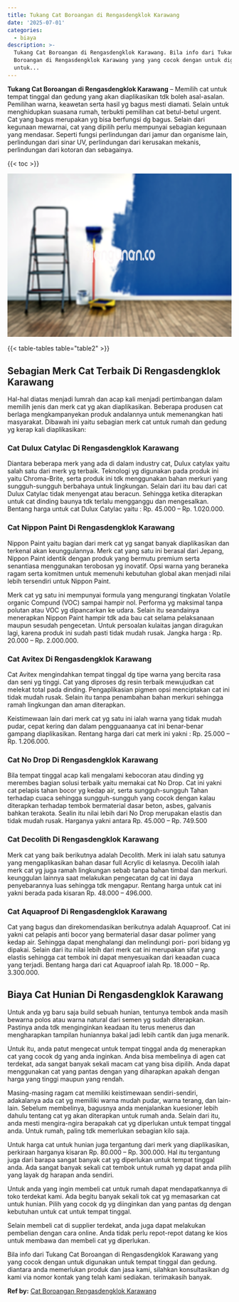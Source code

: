 ```yaml
---
title: Tukang Cat Boroangan di Rengasdengklok Karawang
date: '2025-07-01'
categories:
  - biaya
description: >-
  Tukang Cat Boroangan di Rengasdengklok Karawang. Bila info dari Tukang Cat
  Boroangan di Rengasdengklok Karawang yang yang cocok dengan untuk digunakan
  untuk...
---
```


**Tukang Cat Boroangan di Rengasdengklok Karawang** – Memilih cat untuk tempat tinggal dan gedung yang akan diaplikasikan tdk boleh asal-asalan. Pemilihan warna, keawetan serta hasil yg bagus mesti diamati. Selain untuk menghidupkan suasana rumah, terbukti pemilihan cat betul-betul urgent. Cat yang bagus merupakan yg bisa berfungsi dg bagus. Selain dari kegunaan mewarnai, cat yang dipilih perlu mempunyai sebagian kegunaan yang mendasar. Seperti fungsi perlindungan dari jamur dan organisme lain, perlindungan dari sinar UV, perlindungan dari kerusakan mekanis, perlindungan dari kotoran dan sebagainya.

{{< toc >}}

![Tukang Cat Boroangan di Rengasdengklok Karawang](/images/jasa-cat-murah11.png)

{{< table-tables table="table2" >}}

## Sebagian Merk Cat Terbaik Di Rengasdengklok Karawang

Hal-hal diatas menjadi lumrah dan acap kali menjadi pertimbangan dalam memilih jenis dan merk cat yg akan diaplikasikan. Beberapa produsen cat berlaga mengkampanyekan produk andalannya untuk memenangkan hati masyarakat. Dibawah ini yaitu sebagian merk cat untuk rumah dan gedung yg kerap kali diaplikasikan:

### Cat Dulux Catylac Di Rengasdengklok Karawang

Diantara beberapa merk yang ada di dalam industry cat, Dulux catylax yaitu salah satu dari merk yg terbaik. Teknologi yg digunakan pada produk ini yaitu Chroma-Brite, serta produk ini tdk menggunakan bahan merkuri yang sungguh-sungguh berbahaya untuk lingkungan. Selain dari itu bau dari cat Dulux Catylac tidak menyengat atau beracun. Sehingga ketika diterapkan untuk cat dinding baunya tdk terlalu mengganggu dan mengesalkan. Bentang harga untuk cat Dulux Catylac yaitu : Rp. 45.000 – Rp. 1.020.000.

### Cat Nippon Paint Di Rengasdengklok Karawang

Nippon Paint yaitu bagian dari merk cat yg sangat banyak diaplikasikan dan terkenal akan keunggulannya. Merk cat yang satu ini berasal dari Jepang, Nippon Paint identik dengan produk yang bermutu premium serta senantiasa menggunakan terobosan yg inovatif. Opsi warna yang beraneka ragam serta komitmen untuk memenuhi kebutuhan global akan menjadi nilai lebih tersendiri untuk Nippon Paint.

Merk cat yg satu ini mempunyai formula yang mengurangi tingkatan Volatile organic Compund (VOC) sampai hampir nol. Performa yg maksimal tanpa polutan atau VOC yg dipancarkan ke udara. Selain itu seandainya menerapkan Nippon Paint hampir tdk ada bau cat selama pelaksanaan maupun sesudah pengecetan. Untuk persoalan kulaitas jangan diragukan lagi, karena produk ini sudah pasti tidak mudah rusak. Jangka harga : Rp. 20.000 – Rp. 2.000.000.

### Cat Avitex Di Rengasdengklok Karawang

Cat Avitex mengindahkan tempat tinggal dg tipe warna yang bercita rasa dan seni yg tinggi. Cat yang diproses dg resin terbaik mewujudkan cat melekat total pada dinding. Pengaplikasian pigmen opsi menciptakan cat ini tidak mudah rusak. Selain itu tanpa penambahan bahan merkuri sehingga ramah lingkungan dan aman diterapkan.

Keistimewaan lain dari merk cat yg satu ini ialah warna yang tidak mudah pudar, cepat kering dan dalam pengguanaanya cat ini benar-benar gampang diaplikasikan. Rentang harga dari cat merk ini yakni : Rp. 25.000 – Rp. 1.206.000.

### Cat No Drop Di Rengasdengklok Karawang

Bila tempat tinggal acap kali mengalami kebocoran atau dinding yg merembes bagian solusi terbaik yaitu memakai cat No Drop. Cat ini yakni cat pelapis tahan bocor yg kedap air, serta sungguh-sungguh Tahan terhadap cuaca sehingga sungguh-sungguh yang cocok dengan kalau diterapkan terhadap tembok bermaterial dasar beton, asbes, galvanis bahkan terakota. Sealin itu nilai lebih dari No Drop merupakan elastis dan tidak mudah rusak. Harganya yakni antara Rp. 45.000 – Rp. 749.500

### Cat Decolith Di Rengasdengklok Karawang

Merk cat yang baik berikutnya adalah Decolith. Merk ini ialah satu satunya yang mengaplikasikan bahan dasar full Acrylic di kelasnya. Decolih ialah merk cat yg juga ramah lingkungan sebab tanpa bahan timbal dan merkuri. keunggulan lainnya saat melakukan pengecatan dg cat ini daya penyebarannya luas sehingga tdk mengapur. Rentang harga untuk cat ini yakni berada pada kisaran Rp. 48.000 – 496.000.

### Cat Aquaproof Di Rengasdengklok Karawang

Cat yang bagus dan direkomendasikan berikutnya adalah Aquaproof. Cat ini yakni cat pelapis anti bocor yang bermaterial dasar dasar polimer yang kedap air. Sehingga dapat menghalangi dan melindungi pori- pori bidang yg dipakai. Selain dari itu nilai lebih dari merk cat ini merupakan sifat yang elastis sehingga cat tembok ini dapat menyesuaikan dari keaadan cuaca yang terjadi. Bentang harga dari cat Aquaproof ialah Rp. 18.000 – Rp. 3.300.000.

## Biaya Cat Hunian Di Rengasdengklok Karawang

Untuk anda yg baru saja build sebuah hunian, tentunya tembok anda masih bewarna polos atau warna natural dari semen yg sudah diterapkan. Pastinya anda tdk menginginkan keadaan itu terus menerus dan mengharapkan tampilan huniannya bakal jadi lebih cantik dan juga menarik.

Untuk itu, anda patut mengecat untuk tempat tinggal anda dg menerapkan cat yang cocok dg yang anda inginkan. Anda bisa membelinya di agen cat terdekat, ada sangat banyak sekali macam cat yang bisa dipilih. Anda dapat menggunakan cat yang pantas dengan yang diharapkan apakah dengan harga yang tinggi maupun yang rendah.

Masing-masing ragam cat memiliki keistimewaan sendiri-sendiri, adakalanya ada cat yg memiliki warna mudah pudar, warna terang, dan lain-lain. Sebelum membelinya, bagusnya anda menjalankan kuesioner lebih dahulu tentang cat yg akan diterapkan untuk rumah anda. Selain dari itu, anda mesti mengira-ngira berapakah cat yg diperlukan untuk tempat tinggal anda. Untuk rumah, paling tdk memerlukan sebagian kilo saja.

Untuk harga cat untuk hunian juga tergantung dari merk yang diaplikasikan, perkiraan harganya kisaran Rp. 80.000 – Rp. 300.000. Hal itu tergantung juga dari barapa sangat banyak cat yg diperlukan untuk tempat tinggal anda. Ada sangat banyak sekali cat tembok untuk rumah yg dapat anda pilih yang layak dg harapan anda sendiri.

Untuk anda yang ingin membeli cat untuk rumah dapat mendapatkannya di toko terdekat kami. Ada begitu banyak sekali tok cat yg memasarkan cat untuk hunian. Pilih yang cocok dg yg diinginkan dan yang pantas dg dengan kebutuhan untuk cat untuk tempat tinggal.

Selain membeli cat di supplier terdekat, anda juga dapat melakukan pembelian dengan cara online. Anda tidak perlu repot-repot datang ke kios untuk membawa dan membeli cat yg diperlukan.

Bila info dari Tukang Cat Boroangan di Rengasdengklok Karawang yang yang cocok dengan untuk digunakan untuk tempat tinggal dan gedung. diantara anda memerlukan produk dan jasa kami, silahkan konsultasikan dg kami via nomor kontak yang telah kami sediakan. terimakasih banyak.

**Ref by:** [Cat Boroangan Rengasdengklok Karawang](https://id.wikipedia.org/wiki/Cat)
